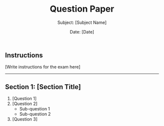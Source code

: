 <!DOCTYPE html>
<html lang="en">
<head>
  <meta charset="UTF-8">
  <meta name="viewport" content="width=device-width, initial-scale=1.0">
  <title>Question Paper</title>
  <style>
    /* Add your CSS styles here */
  </style>
</head>
<body>
  <header>
    <h1>Question Paper</h1>
    <p>Subject: [Subject Name]</p>
    <p>Date: [Date]</p>
  </header>
  <main>
    <h2>Instructions</h2>
    <p>[Write instructions for the exam here]</p>
    <hr>
    <h2>Section 1: [Section Title]</h2>
    <ol>
      <li>[Question 1]</li>
      <li>[Question 2]
        <ul>
          <li>Sub-question 1</li>
          <li>Sub-question 2</li>
        </ul>
      </li>
      <li>[Question 3]</li>
    </ol>
    </main>
</body>
</html>
